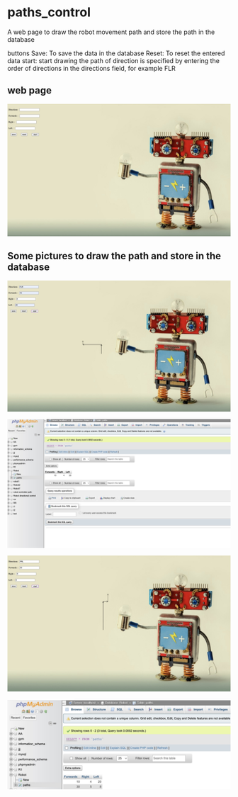 # paths_control
A web page to draw the robot movement path 
and store the path in the database

buttons
Save: To save the data in the database
Reset: To reset the entered data
start: start drawing the path
of direction is specified by entering the order of directions in the directions field, for example FLR


## web page
![image1](page2.png) 







## Some pictures to draw the path and store in the database
![image1](page3.png) 

![image1](page4.png)

![image1](page5.png) 

![image1](page6.png) 
